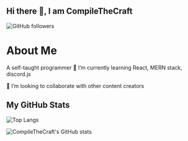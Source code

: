 ## Hi there 👋, I am CompileTheCraft
![GitHub followers](https://img.shields.io/github/followers/CompileTheCraft?style=social)

# About Me
A self-taught programmer
🌱 I’m currently learning React, MERN stack, discord.js

👯 I’m looking to collaborate with other content creators

## My GitHub Stats

![Top Langs](https://github-readme-stats.vercel.app/api/top-langs/?username=CompileTheCraft&hide=html,less&theme=github_dark)

![CompileTheCraft's GitHub stats](https://github-readme-stats.vercel.app/api?username=CompileTheCraft&count_private=true&show_icons=true&theme=github_dark)
